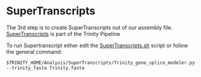 # SuperTranscripts
The 3rd step is to create SuperTranscripts out of our assembly file. <br/>
[SuperTranscripts](https://github.com/trinityrnaseq/trinityrnaseq/wiki/SuperTranscripts) is part of the Trinity Pipeline

To run Supertranscript either edit the [SuperTranscripts.sh](Scripts/3_SuperTranscript/SuperTranscripts.sh) script or follow the general command:
```
$TRINITY_HOME/Analysis/SuperTranscripts/Trinity_gene_splice_modeler.py --trinity_fasta Trinity.fasta
```
